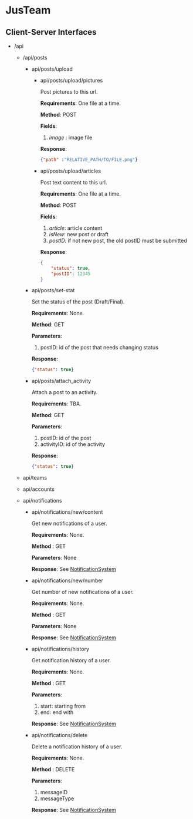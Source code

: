 # JusTeam
## Client-Server Interfaces

* /api
    * /api/posts
        * api/posts/upload
          * api/posts/upload/pictures

              Post pictures to this url.

              **Requirements**: One file at a time.

              **Method**: POST

              **Fields**: 

              1. *image* : image file

              **Response**:

              ```json
              {"path" :"RELATIVE_PATH/TO/FILE.png"}
              ```

          * api/posts/upload/articles

            Post text content to this url.

            **Requirements**: One file at a time.

            **Method**: POST

            **Fields**: 

            1. *article*: article content 
            2. *isNew*: new post or draft 
            3. *postID*: if not new post, the old postID must be submitted

            **Response**:
            ```json
            {
                "status": true,
                "postID": 12345
            }
            ```

        * api/posts/set-stat

          Set the status of the post (Draft/Final).

          **Requirements**: None.

          **Method**: GET

          **Parameters**:

          1. postID: id of the post that needs changing status

          **Response**:
          ```json
          {"status": true}
          ```

        * api/posts/attach_activity

          Attach a post to an activity.

          **Requirements**: TBA.

          **Method**: GET

          **Parameters**:

          1. postID: id of the post
          2. activityID: id of the activity

          **Response**:
          ```json
          {"status": true}
          ```

    * api/teams

    * api/accounts

    * api/notifications

        * api/notifications/new/content

          Get new notifications of a user.

          **Requirements**: None.

          **Method** : GET

          **Parameters**: None

          **Response**: See [NotificationSystem](./NotificationSystem/README.md)

        * api/notifications/new/number

          Get number of new notifications of a user.

          **Requirements**: None.

          **Method** : GET

          **Parameters**: None

          **Response**: See [NotificationSystem](./NotificationSystem/README.md)

        * api/notifications/history

          Get notification history of a user.

          **Requirements**: None.

          **Method** : GET

          **Parameters**: 

          1. start: starting from
          3. end: end with

          **Response**: See [NotificationSystem](./NotificationSystem/README.md)

        * api/notifications/delete

          Delete a notification history of a user.

          **Requirements**: None.

          **Method** : DELETE

          **Parameters**: 

          1. messageID
          2. messageType

          **Response**: See [NotificationSystem](./NotificationSystem/README.md)

